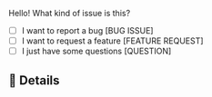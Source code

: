 Hello! What kind of issue is this?

- [ ] I want to report a bug [BUG ISSUE]
- [ ] I want to request a feature [FEATURE REQUEST]
- [ ] I just have some questions [QUESTION]

## 🧬 Details

<!-- Please provide some details about your issue -->
